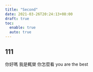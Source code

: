 ```yaml
---
title: "Second"
date: 2021-03-26T20:24:13+08:00
draft: true
toc:
  enable: true
  auto: true
---
```


## 111
你好嗎
我是輒榮 你怎麼看 you are the best